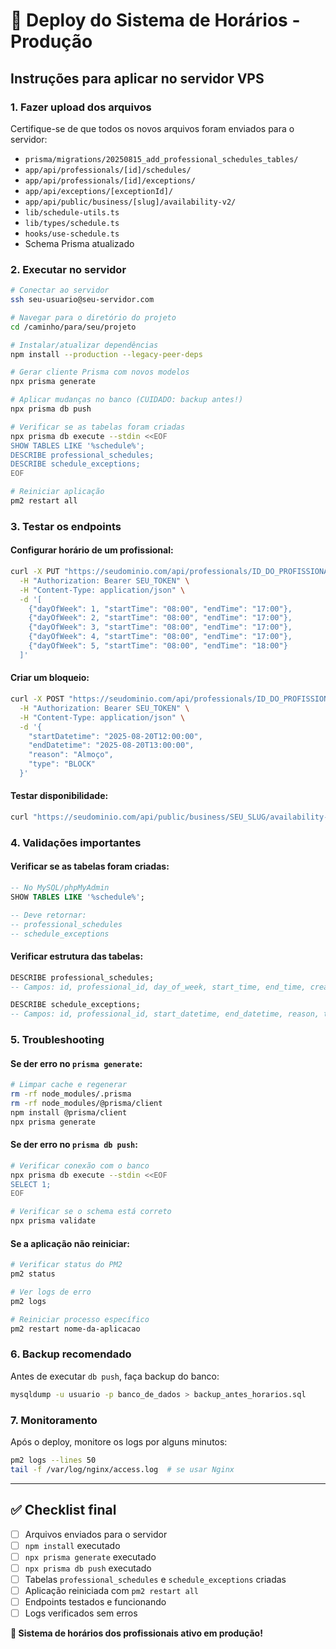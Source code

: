 # 🚀 Deploy do Sistema de Horários - Produção

## Instruções para aplicar no servidor VPS

### 1. **Fazer upload dos arquivos**
Certifique-se de que todos os novos arquivos foram enviados para o servidor:
- `prisma/migrations/20250815_add_professional_schedules_tables/`
- `app/api/professionals/[id]/schedules/`
- `app/api/professionals/[id]/exceptions/`
- `app/api/exceptions/[exceptionId]/`
- `app/api/public/business/[slug]/availability-v2/`
- `lib/schedule-utils.ts`
- `lib/types/schedule.ts`
- `hooks/use-schedule.ts`
- Schema Prisma atualizado

### 2. **Executar no servidor**
```bash
# Conectar ao servidor
ssh seu-usuario@seu-servidor.com

# Navegar para o diretório do projeto
cd /caminho/para/seu/projeto

# Instalar/atualizar dependências
npm install --production --legacy-peer-deps

# Gerar cliente Prisma com novos modelos
npx prisma generate

# Aplicar mudanças no banco (CUIDADO: backup antes!)
npx prisma db push

# Verificar se as tabelas foram criadas
npx prisma db execute --stdin <<EOF
SHOW TABLES LIKE '%schedule%';
DESCRIBE professional_schedules;  
DESCRIBE schedule_exceptions;
EOF

# Reiniciar aplicação
pm2 restart all
```

### 3. **Testar os endpoints**

#### Configurar horário de um profissional:
```bash
curl -X PUT "https://seudominio.com/api/professionals/ID_DO_PROFISSIONAL/schedules" \
  -H "Authorization: Bearer SEU_TOKEN" \
  -H "Content-Type: application/json" \
  -d '[
    {"dayOfWeek": 1, "startTime": "08:00", "endTime": "17:00"},
    {"dayOfWeek": 2, "startTime": "08:00", "endTime": "17:00"},
    {"dayOfWeek": 3, "startTime": "08:00", "endTime": "17:00"},
    {"dayOfWeek": 4, "startTime": "08:00", "endTime": "17:00"},
    {"dayOfWeek": 5, "startTime": "08:00", "endTime": "18:00"}
  ]'
```

#### Criar um bloqueio:
```bash
curl -X POST "https://seudominio.com/api/professionals/ID_DO_PROFISSIONAL/exceptions" \
  -H "Authorization: Bearer SEU_TOKEN" \
  -H "Content-Type: application/json" \
  -d '{
    "startDatetime": "2025-08-20T12:00:00",
    "endDatetime": "2025-08-20T13:00:00", 
    "reason": "Almoço",
    "type": "BLOCK"
  }'
```

#### Testar disponibilidade:
```bash
curl "https://seudominio.com/api/public/business/SEU_SLUG/availability-v2?professionalId=ID_DO_PROFISSIONAL&date=2025-08-20&serviceDuration=30"
```

### 4. **Validações importantes**

#### Verificar se as tabelas foram criadas:
```sql
-- No MySQL/phpMyAdmin
SHOW TABLES LIKE '%schedule%';

-- Deve retornar:
-- professional_schedules
-- schedule_exceptions
```

#### Verificar estrutura das tabelas:
```sql
DESCRIBE professional_schedules;
-- Campos: id, professional_id, day_of_week, start_time, end_time, created_at, updated_at

DESCRIBE schedule_exceptions;  
-- Campos: id, professional_id, start_datetime, end_datetime, reason, type, created_at, updated_at
```

### 5. **Troubleshooting**

#### Se der erro no `prisma generate`:
```bash
# Limpar cache e regenerar
rm -rf node_modules/.prisma
rm -rf node_modules/@prisma/client
npm install @prisma/client
npx prisma generate
```

#### Se der erro no `prisma db push`:
```bash
# Verificar conexão com o banco
npx prisma db execute --stdin <<EOF
SELECT 1;
EOF

# Verificar se o schema está correto
npx prisma validate
```

#### Se a aplicação não reiniciar:
```bash
# Verificar status do PM2
pm2 status

# Ver logs de erro
pm2 logs

# Reiniciar processo específico
pm2 restart nome-da-aplicacao
```

### 6. **Backup recomendado**
Antes de executar `db push`, faça backup do banco:
```bash
mysqldump -u usuario -p banco_de_dados > backup_antes_horarios.sql
```

### 7. **Monitoramento**
Após o deploy, monitore os logs por alguns minutos:
```bash
pm2 logs --lines 50
tail -f /var/log/nginx/access.log  # se usar Nginx
```

---

## ✅ Checklist final

- [ ] Arquivos enviados para o servidor
- [ ] `npm install` executado
- [ ] `npx prisma generate` executado  
- [ ] `npx prisma db push` executado
- [ ] Tabelas `professional_schedules` e `schedule_exceptions` criadas
- [ ] Aplicação reiniciada com `pm2 restart all`
- [ ] Endpoints testados e funcionando
- [ ] Logs verificados sem erros

**🎉 Sistema de horários dos profissionais ativo em produção!**
